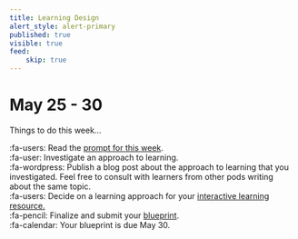 ```yaml
---
title: Learning Design
alert_style: alert-primary
published: true
visible: true
feed:
    skip: true
---
```


# May 25 - 30
Things to do this week...

:fa-users: Read the [prompt for this week](https://edtechuvic.ca/edci335/prompt-ldii/).  
:fa-user: Investigate an approach to learning.  
:fa-wordpress: Publish a blog post about the approach to learning that you investigated. Feel free to consult with learners from other pods writing about the same topic.   
:fa-users: Decide on a learning approach for your [interactive learning resource.](https://edtechuvic.ca/edci335/interactive-learning-resource/)  
:fa-pencil: Finalize and submit your [blueprint](https://edtechuvic.ca/edci335/learning-design-blueprint/).  
:fa-calendar: Your blueprint is due May 30.
